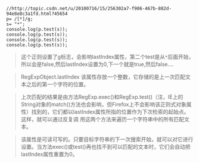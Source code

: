 
```
//http://topic.csdn.net/u/20100716/15/256302a7-f906-467b-882d-94e8e8c3a1fd.html?45654
p= /[*]/g;
s= "*";
console.log(p.test(s));
console.log(p.test(s));
console.log(p.test(s));
console.log(p.test(s));
```
> 这个正则设置了g标志，会影响lastIndex属性，第二个test是从`*`后面开始，所以会是false,然后lastIndex设置为0,下一个就是true,然后false....

> RegExpObject.lastIndex 该属性存放一个整数，它存储的是上一次匹配文本之后的第一个字符的位置。

> 上次匹配的结果是由方法RegExp.exec()和RegExp.test()（注，IE上的String对象的match()方法也会影响，但Firefox上不会影响该正则式对象属性）找到的，它们都以lastIndex属性所指的位置作为下次检索的起始点。这样，就可以通过反复调 用这两个方法来遍历一个字符串中的所有匹配文本。

> 该属性是可读可写的。只要目标字符串的下一次搜索开始，就可以对它进行设置。当方法exec()或test()再也找不到可以匹配的文本时，它们会自动把lastIndex属性重置为0。